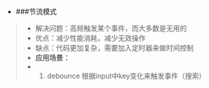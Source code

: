 * ###节流模式
> * 解决问题：高频触发某个事件，而大多数是无用的
> * 优点：减少性能消耗，减少无效操作
> * 缺点：代码更加复杂，需要加入定时器来做时间控制
> * **应用场景：**
> * 1. debounce 根据input中key变化来触发事件（搜索）